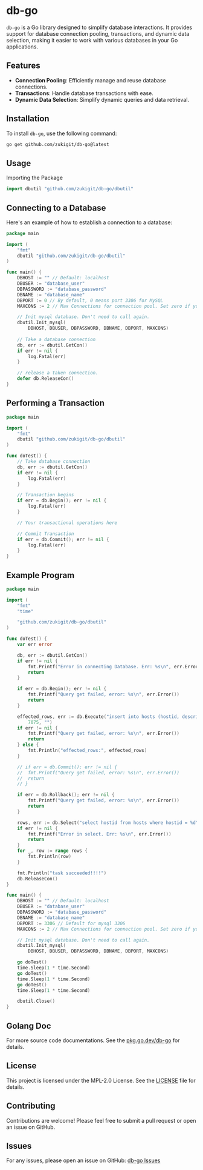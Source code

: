 # db-go

`db-go` is a Go library designed to simplify database interactions. It provides support for database connection pooling, transactions, and dynamic data selection, making it easier to work with various databases in your Go applications.

## Features

- **Connection Pooling**: Efficiently manage and reuse database connections.
- **Transactions**: Handle database transactions with ease.
- **Dynamic Data Selection**: Simplify dynamic queries and data retrieval.

## Installation

To install `db-go`, use the following command:

```bash
go get github.com/zukigit/db-go@latest
```

## Usage

Importing the Package

```go
import dbutil "github.com/zukigit/db-go/dbutil"
```

## Connecting to a Database

Here's an example of how to establish a connection to a database:

```go
package main

import (
    "fmt"
    dbutil "github.com/zukigit/db-go/dbutil"
)

func main() {
    DBHOST := "" // Default: localhost
    DBUSER := "database_user"
    DBPASSWORD := "database_password"
    DBNAME := "database_name"
    DBPORT := 0 // By default, 0 means port 3306 for MySQL
    MAXCONS := 2 // Max Connections for connection pool. Set zero if you dun wanna use it

    // Init mysql database. Don't need to call again.
    dbutil.Init_mysql(
        DBHOST, DBUSER, DBPASSWORD, DBNAME, DBPORT, MAXCONS)
    
    // Take a database connection
    db, err := dbutil.GetCon()
    if err != nil {
        log.Fatal(err)
    }

    // release a taken connection.
    defer db.ReleaseCon()
}
```

## Performing a Transaction

```go
package main

import (
    "fmt"
    dbutil "github.com/zukigit/db-go/dbutil"
)

func doTest() {
    // Take database connection
    db, err := dbutil.GetCon()
    if err != nil {
        log.Fatal(err)
    }

    // Transaction begins
    if err = db.Begin(); err != nil {
        log.Fatal(err)
    }

    // Your transactional operations here

    // Commit Transaction
    if err = db.Commit(); err != nil {
        log.Fatal(err)
    }
}
```

## Example Program

```go
package main

import (
	"fmt"
	"time"

	"github.com/zukigit/db-go/dbutil"
)

func doTest() {
    var err error

    db, err := dbutil.GetCon()
    if err != nil {
        fmt.Printf("Error in connecting Database. Err: %s\n", err.Error())
        return
    }

    if err = db.Begin(); err != nil {
        fmt.Printf("Query get failed, error: %s\n", err.Error())
        return
    }

    effected_rows, err := db.Execute("insert into hosts (hostid, description) values(%d, '%s');",
        7075, "")
    if err != nil {
        fmt.Printf("Query get failed, error: %s\n", err.Error())
        return
    } else {
        fmt.Println("effected_rows:", effected_rows)
    }

    // if err = db.Commit(); err != nil {
    // 	fmt.Printf("Query get failed, error: %s\n", err.Error())
    // 	return
    // }

    if err = db.Rollback(); err != nil {
        fmt.Printf("Query get failed, error: %s\n", err.Error())
        return
    }

    rows, err := db.Select("select hostid from hosts where hostid = %d", 7073)
    if err != nil {
        fmt.Printf("Error in select. Err: %s\n", err.Error())
        return
    }
    for _, row := range rows {
        fmt.Println(row)
    }

    fmt.Println("task succeeded!!!!")
    db.ReleaseCon()
}

func main() {
    DBHOST := "" // Default: localhost
    DBUSER := "database_user"
    DBPASSWORD := "database_password"
    DBNAME := "database_name"
    DBPORT := 3306 // Default for mysql 3306
    MAXCONS := 2 // Max Connections for connection pool. Set zero if you dun wanna use it

    // Init mysql database. Don't need to call again.
    dbutil.Init_mysql(
        DBHOST, DBUSER, DBPASSWORD, DBNAME, DBPORT, MAXCONS)

    go doTest()
    time.Sleep(1 * time.Second)
    go doTest()
    time.Sleep(1 * time.Second)
    go doTest()
    time.Sleep(1 * time.Second)

    dbutil.Close()
}
```

## Golang Doc

For more source code documentations. See the [pkg.go.dev/db-go](https://pkg.go.dev/github.com/zukigit/db-go@v1.0.1-0.20240625151215-1851190c7f58/dbutil) for details.

## License

This project is licensed under the MPL-2.0 License. See the [LICENSE](https://github.com/zukigit/db-go?tab=MPL-2.0-1-ov-file) file for details.

## Contributing

Contributions are welcome! Please feel free to submit a pull request or open an issue on GitHub.

## Issues

For any issues, please open an issue on GitHub: [db-go Issues](https://github.com/zukigit/db-go/issues)

